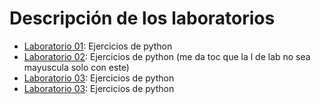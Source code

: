 # Descripción de los laboratorios

* [Laboratorio 01](Lab_01_RodrigoM.ipynb): Ejercicios de python
* [Laboratorio 02](lab_02_RodrigoM.ipynb): Ejercicios de python (me da toc que la l de lab no sea mayuscula solo con este)
* [Laboratorio 03](Lab_03_RodrigoM.ipynb): Ejercicios de python
* [Laboratorio 03](Lab_04_RodrigoM.ipynb): Ejercicios de python
